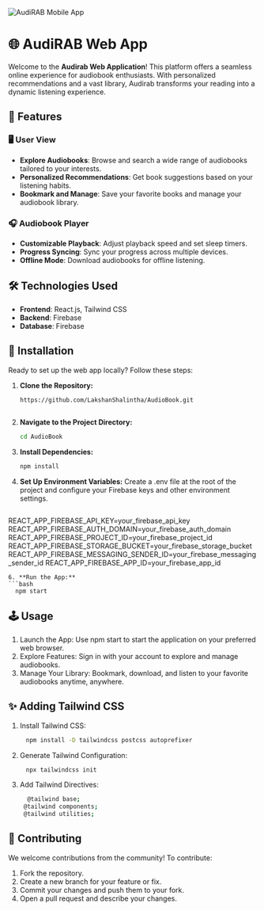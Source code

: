 ![AudiRAB Mobile App](https://firebasestorage.googleapis.com/v0/b/audirab-44b07.appspot.com/o/Logo.png?alt=media&token=fde37e8a-bebb-42c4-982a-c3c0ea9cbbd5)

# 🌐 AudiRAB Web App

Welcome to the **Audirab Web Application**! This platform offers a seamless online experience for audiobook enthusiasts. With personalized recommendations and a vast library, Audirab transforms your reading into a dynamic listening experience.

## 🚀 Features

### 🖥️ User View
- **Explore Audiobooks**: Browse and search a wide range of audiobooks tailored to your interests.
- **Personalized Recommendations**: Get book suggestions based on your listening habits.
- **Bookmark and Manage**: Save your favorite books and manage your audiobook library.

### 🎧 Audiobook Player
- **Customizable Playback**: Adjust playback speed and set sleep timers.
- **Progress Syncing**: Sync your progress across multiple devices.
- **Offline Mode**: Download audiobooks for offline listening.

## 🛠️ Technologies Used
- **Frontend**: React.js, Tailwind CSS
- **Backend**: Firebase
- **Database**: Firebase

## 🔧 Installation

Ready to set up the web app locally? Follow these steps:

1. **Clone the Repository:**
   ```bash
   https://github.com/LakshanShalintha/AudioBook.git
     
   ```
2. **Navigate to the Project Directory:**
   ```bash
   cd AudioBook
   ```
3. **Install Dependencies:**
   ```bash
   npm install
   ```
4. **Set Up Environment Variables:**
   Create a .env file at the root of the project and configure your Firebase keys and other environment settings.
   ```bash
REACT_APP_FIREBASE_API_KEY=your_firebase_api_key
REACT_APP_FIREBASE_AUTH_DOMAIN=your_firebase_auth_domain
REACT_APP_FIREBASE_PROJECT_ID=your_firebase_project_id
REACT_APP_FIREBASE_STORAGE_BUCKET=your_firebase_storage_bucket
REACT_APP_FIREBASE_MESSAGING_SENDER_ID=your_firebase_messaging_sender_id
REACT_APP_FIREBASE_APP_ID=your_firebase_app_id
   
   ```
6. **Run the App:**
 ```bash
     npm start

   ```

## 🕹️ Usage

1. Launch the App: Use npm start to start the application on your preferred web browser.
2. Explore Features: Sign in with your account to explore and manage audiobooks.
3. Manage Your Library: Bookmark, download, and listen to your favorite audiobooks anytime, anywhere.

## ✨ Adding Tailwind CSS

1. Install Tailwind CSS:
```bash
     npm install -D tailwindcss postcss autoprefixer

   ```
2. Generate Tailwind Configuration:
```bash
     npx tailwindcss init

   ```
3. Add Tailwind Directives:
   ```bash
     @tailwind base;
    @tailwind components;
    @tailwind utilities;

   ```

 ## 🤝 Contributing

We welcome contributions from the community! To contribute:
1. Fork the repository.
2. Create a new branch for your feature or fix.
3. Commit your changes and push them to your fork.
4. Open a pull request and describe your changes.

